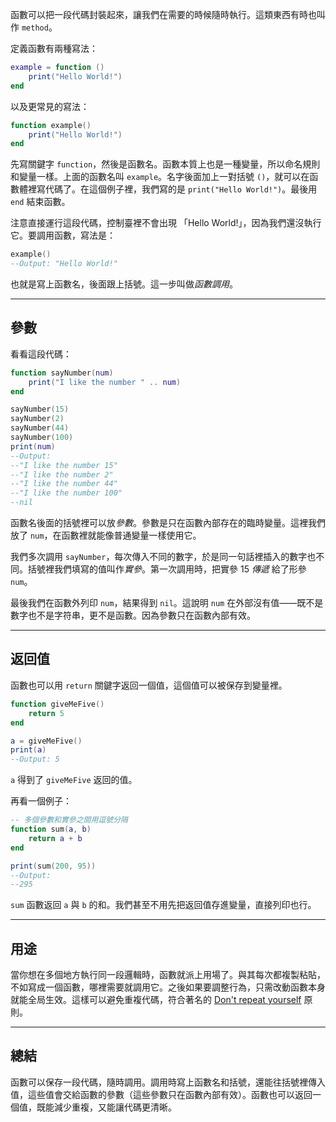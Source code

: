 函數可以把一段代碼封裝起來，讓我們在需要的時候隨時執行。這類東西有時也叫作 `method`。

定義函數有兩種寫法：

```lua
example = function ()
    print("Hello World!")
end
```

以及更常見的寫法：

```lua
function example()
    print("Hello World!")
end
```

先寫關鍵字 `function`，然後是函數名。函數本質上也是一種變量，所以命名規則和變量一樣。上面的函數名叫 `example`。名字後面加上一對括號 `()`，就可以在函數體裡寫代碼了。在這個例子裡，我們寫的是 `print("Hello World!")`。最後用 `end` 結束函數。

注意直接運行這段代碼，控制臺裡不會出現 「Hello World!」，因為我們還沒執行它。要調用函數，寫法是：

```lua
example()
--Output: "Hello World!"
```

也就是寫上函數名，後面跟上括號。這一步叫做*函數調用*。

___

## 參數

看看這段代碼：

```lua
function sayNumber(num)
    print("I like the number " .. num)
end

sayNumber(15)
sayNumber(2)
sayNumber(44)
sayNumber(100)
print(num)
--Output:
--"I like the number 15"
--"I like the number 2"
--"I like the number 44"
--"I like the number 100"
--nil
```

函數名後面的括號裡可以放*參數*。參數是只在函數內部存在的臨時變量。這裡我們放了 `num`，在函數裡就能像普通變量一樣使用它。

我們多次調用 `sayNumber`，每次傳入不同的數字，於是同一句話裡插入的數字也不同。括號裡我們填寫的值叫作*實參*。第一次調用時，把實參 15 *傳遞* 給了形參 `num`。

最後我們在函數外列印 `num`，結果得到 `nil`。這說明 `num` 在外部沒有值——既不是數字也不是字符串，更不是函數。因為參數只在函數內部有效。

___

## 返回值

函數也可以用 `return` 關鍵字返回一個值，這個值可以被保存到變量裡。

```lua
function giveMeFive()
    return 5
end

a = giveMeFive()
print(a)
--Output: 5
```

`a` 得到了 `giveMeFive` 返回的值。

再看一個例子：

```lua
-- 多個參數和實參之間用逗號分隔
function sum(a, b)
    return a + b
end

print(sum(200, 95))
--Output:
--295
```

`sum` 函數返回 `a` 與 `b` 的和。我們甚至不用先把返回值存進變量，直接列印也行。

___

## 用途

當你想在多個地方執行同一段邏輯時，函數就派上用場了。與其每次都複製粘貼，不如寫成一個函數，哪裡需要就調用它。之後如果要調整行為，只需改動函數本身就能全局生效。這樣可以避免重複代碼，符合著名的 [Don't repeat yourself](https://en.wikipedia.org/wiki/Don%27t_repeat_yourself) 原則。

___

## 總結

函數可以保存一段代碼，隨時調用。調用時寫上函數名和括號，還能往括號裡傳入值，這些值會交給函數的參數（這些參數只在函數內部有效）。函數也可以返回一個值，既能減少重複，又能讓代碼更清晰。

